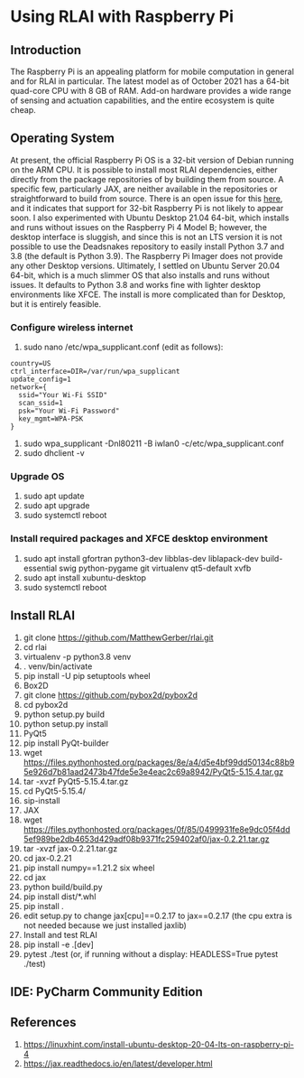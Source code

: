 # Using RLAI with Raspberry Pi

## Introduction
The Raspberry Pi is an appealing platform for mobile computation in general and for RLAI in particular. The latest model as
of October 2021 has a 64-bit quad-core CPU with 8 GB of RAM. Add-on hardware provides a wide range of sensing and actuation
capabilities, and the entire ecosystem is quite cheap.

## Operating System
At present, the official Raspberry Pi OS is a 32-bit version of Debian running on the ARM CPU. It is possible to install most
RLAI dependencies, either directly from the package repositories of by building them from source. A specific few, particularly
JAX, are neither available in the repositories or straightforward to build from source. There is an open issue for this
[here](https://github.com/google/jax/issues/1161), and it indicates that support for 32-bit Raspberry Pi is not likely to
appear soon. I also experimented with Ubuntu Desktop 21.04 64-bit, which installs and runs without issues on the Raspberry Pi
4 Model B; however, the desktop interface is sluggish, and since this is not an LTS version it is not possible to use the
Deadsnakes repository to easily install Python 3.7 and 3.8 (the default is Python 3.9). The Raspberry Pi Imager does not provide
any other Desktop versions. Ultimately, I settled on Ubuntu Server 20.04 64-bit, which is a much slimmer OS that also installs
and runs without issues. It defaults to Python 3.8 and works fine with lighter desktop environments like XFCE. The install is
more complicated than for Desktop, but it is entirely feasible.

### Configure wireless internet

1. sudo nano /etc/wpa_supplicant.conf (edit as follows):
```
country=US
ctrl_interface=DIR=/var/run/wpa_supplicant
update_config=1
network={
  ssid="Your Wi-Fi SSID"
  scan_ssid=1
  psk="Your Wi-Fi Password"
  key_mgmt=WPA-PSK
}
```
1. sudo wpa_supplicant -Dnl80211 -B iwlan0 -c/etc/wpa_supplicant.conf
1. sudo dhclient -v

### Upgrade OS
1. sudo apt update
1. sudo apt upgrade
1. sudo systemctl reboot

### Install required packages and XFCE desktop environment
1. sudo apt install gfortran python3-dev libblas-dev liblapack-dev build-essential swig python-pygame git virtualenv qt5-default xvfb
1. sudo apt install xubuntu-desktop
1. sudo systemctl reboot

## Install RLAI
1. git clone https://github.com/MatthewGerber/rlai.git
1. cd rlai
1. virtualenv -p python3.8 venv
1. . venv/bin/activate
1. pip install -U pip setuptools wheel
1. Box2D
  1. git clone https://github.com/pybox2d/pybox2d
  1. cd pybox2d
  1. python setup.py build
  1. python setup.py install
1. PyQt5
  1. pip install PyQt-builder
  1. wget https://files.pythonhosted.org/packages/8e/a4/d5e4bf99dd50134c88b95e926d7b81aad2473b47fde5e3e4eac2c69a8942/PyQt5-5.15.4.tar.gz
  1. tar -xvzf PyQt5-5.15.4.tar.gz
  1. cd PyQt5-5.15.4/
  1. sip-install
1. JAX
  1. wget https://files.pythonhosted.org/packages/0f/85/0499931fe8e9dc05f4dd5ef989be2db4653d429adf08b9371fc259402af0/jax-0.2.21.tar.gz
  1. tar -xvzf jax-0.2.21.tar.gz
  1. cd jax-0.2.21
  1. pip install numpy==1.21.2 six wheel
  1. cd jax
  1. python build/build.py
  1. pip install dist/*.whl
  1. pip install .
  1. edit setup.py to change jax[cpu]==0.2.17 to jax==0.2.17 (the cpu extra is not needed because we just installed jaxlib)
1. Install and test RLAI
  1. pip install -e .[dev]
  1. pytest ./test (or, if running without a display:  HEADLESS=True pytest ./test)

## IDE:  PyCharm Community Edition

## References
1. https://linuxhint.com/install-ubuntu-desktop-20-04-lts-on-raspberry-pi-4
1. https://jax.readthedocs.io/en/latest/developer.html